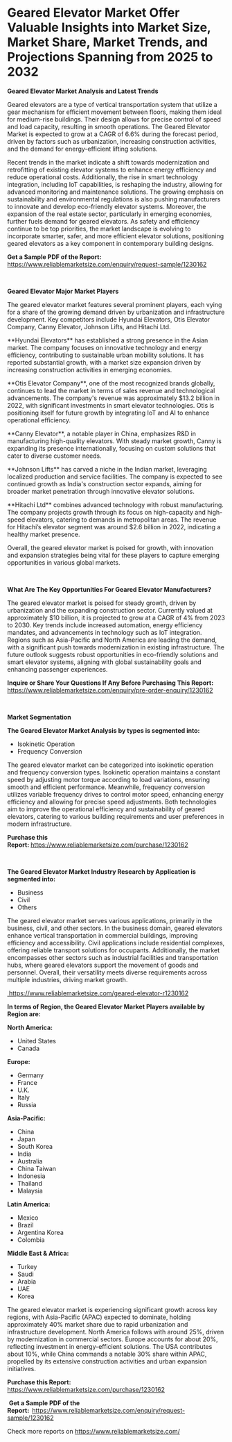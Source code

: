 <p><h1>Geared Elevator Market Offer Valuable Insights into Market Size, Market Share, Market Trends, and Projections Spanning from 2025 to 2032</h1></p><p><strong>Geared Elevator Market Analysis and Latest Trends</strong></p>
<p><p>Geared elevators are a type of vertical transportation system that utilize a gear mechanism for efficient movement between floors, making them ideal for medium-rise buildings. Their design allows for precise control of speed and load capacity, resulting in smooth operations. The Geared Elevator Market is expected to grow at a CAGR of 6.6% during the forecast period, driven by factors such as urbanization, increasing construction activities, and the demand for energy-efficient lifting solutions.</p><p>Recent trends in the market indicate a shift towards modernization and retrofitting of existing elevator systems to enhance energy efficiency and reduce operational costs. Additionally, the rise in smart technology integration, including IoT capabilities, is reshaping the industry, allowing for advanced monitoring and maintenance solutions. The growing emphasis on sustainability and environmental regulations is also pushing manufacturers to innovate and develop eco-friendly elevator systems. Moreover, the expansion of the real estate sector, particularly in emerging economies, further fuels demand for geared elevators. As safety and efficiency continue to be top priorities, the market landscape is evolving to incorporate smarter, safer, and more efficient elevator solutions, positioning geared elevators as a key component in contemporary building designs.</p></p>
<p><strong>Get a Sample PDF of the Report:&nbsp;</strong> <a href="https://www.reliablemarketsize.com/enquiry/request-sample/1230162?utm_campaign=2296&utm_medium=2&utm_source=Github&utm_content=ia&utm_term=18022025&utm_id=geared-elevator">https://www.reliablemarketsize.com/enquiry/request-sample/1230162</a></p>
<p>&nbsp;</p>
<p><strong>Geared Elevator Major Market Players</strong></p>
<p><p>The geared elevator market features several prominent players, each vying for a share of the growing demand driven by urbanization and infrastructure development. Key competitors include Hyundai Elevators, Otis Elevator Company, Canny Elevator, Johnson Lifts, and Hitachi Ltd.</p><p>**Hyundai Elevators** has established a strong presence in the Asian market. The company focuses on innovative technology and energy efficiency, contributing to sustainable urban mobility solutions. It has reported substantial growth, with a market size expansion driven by increasing construction activities in emerging economies.</p><p>**Otis Elevator Company**, one of the most recognized brands globally, continues to lead the market in terms of sales revenue and technological advancements. The company's revenue was approximately $13.2 billion in 2022, with significant investments in smart elevator technologies. Otis is positioning itself for future growth by integrating IoT and AI to enhance operational efficiency.</p><p>**Canny Elevator**, a notable player in China, emphasizes R&D in manufacturing high-quality elevators. With steady market growth, Canny is expanding its presence internationally, focusing on custom solutions that cater to diverse customer needs.</p><p>**Johnson Lifts** has carved a niche in the Indian market, leveraging localized production and service facilities. The company is expected to see continued growth as India's construction sector expands, aiming for broader market penetration through innovative elevator solutions.</p><p>**Hitachi Ltd** combines advanced technology with robust manufacturing. The company projects growth through its focus on high-capacity and high-speed elevators, catering to demands in metropolitan areas. The revenue for Hitachi’s elevator segment was around $2.6 billion in 2022, indicating a healthy market presence.</p><p>Overall, the geared elevator market is poised for growth, with innovation and expansion strategies being vital for these players to capture emerging opportunities in various global markets.</p></p>
<p>&nbsp;</p>
<p><strong>What Are The Key Opportunities For Geared Elevator Manufacturers?</strong></p>
<p><p>The geared elevator market is poised for steady growth, driven by urbanization and the expanding construction sector. Currently valued at approximately $10 billion, it is projected to grow at a CAGR of 4% from 2023 to 2030. Key trends include increased automation, energy efficiency mandates, and advancements in technology such as IoT integration. Regions such as Asia-Pacific and North America are leading the demand, with a significant push towards modernization in existing infrastructure. The future outlook suggests robust opportunities in eco-friendly solutions and smart elevator systems, aligning with global sustainability goals and enhancing passenger experiences.</p></p>
<p><strong>Inquire or Share Your Questions If Any Before Purchasing This Report:</strong> <a href="https://www.reliablemarketsize.com/enquiry/pre-order-enquiry/1230162?utm_campaign=2296&utm_medium=2&utm_source=Github&utm_content=ia&utm_term=18022025&utm_id=geared-elevator">https://www.reliablemarketsize.com/enquiry/pre-order-enquiry/1230162</a></p>
<p>&nbsp;</p>
<p><strong>Market Segmentation</strong></p>
<p><strong>The Geared Elevator Market Analysis by types is segmented into:</strong></p>
<p><ul><li>Isokinetic Operation</li><li>Frequency Conversion</li></ul></p>
<p><p>The geared elevator market can be categorized into isokinetic operation and frequency conversion types. Isokinetic operation maintains a constant speed by adjusting motor torque according to load variations, ensuring smooth and efficient performance. Meanwhile, frequency conversion utilizes variable frequency drives to control motor speed, enhancing energy efficiency and allowing for precise speed adjustments. Both technologies aim to improve the operational efficiency and sustainability of geared elevators, catering to various building requirements and user preferences in modern infrastructure.</p></p>
<p><strong>Purchase this Report:&nbsp;</strong><a href="https://www.reliablemarketsize.com/purchase/1230162?utm_campaign=2296&utm_medium=2&utm_source=Github&utm_content=ia&utm_term=18022025&utm_id=geared-elevator">https://www.reliablemarketsize.com/purchase/1230162</a></p>
<p>&nbsp;</p>
<p><strong>The Geared Elevator Market Industry Research by Application is segmented into:</strong></p>
<p><ul><li>Business</li><li>Civil</li><li>Others</li></ul></p>
<p><p>The geared elevator market serves various applications, primarily in the business, civil, and other sectors. In the business domain, geared elevators enhance vertical transportation in commercial buildings, improving efficiency and accessibility. Civil applications include residential complexes, offering reliable transport solutions for occupants. Additionally, the market encompasses other sectors such as industrial facilities and transportation hubs, where geared elevators support the movement of goods and personnel. Overall, their versatility meets diverse requirements across multiple industries, driving market growth.</p></p>
<p><a href="https://www.reliablemarketsize.com/geared-elevator-r1230162?utm_campaign=2296&utm_medium=2&utm_source=Github&utm_content=ia&utm_term=18022025&utm_id=geared-elevator">&nbsp;https://www.reliablemarketsize.com/geared-elevator-r1230162</a></p>
<p><strong>In terms of Region, the Geared Elevator Market Players available by Region are:</strong></p>
<p>
    <p> <strong> North America: </strong>
        <ul>
            <li>United States</li>
            <li>Canada</li>
        </ul>
        </p> 
    <p> <strong> Europe: </strong>
        <ul>
            <li>Germany</li>
            <li>France</li>
            <li>U.K.</li>
            <li>Italy</li>
            <li>Russia</li>
        </ul>
        </p> 
    <p> <strong> Asia-Pacific: </strong>
        <ul>
            <li>China</li>
            <li>Japan</li>
            <li>South Korea</li>
            <li>India</li>
            <li>Australia</li>
            <li>China Taiwan</li>
            <li>Indonesia</li>
            <li>Thailand</li>
            <li>Malaysia</li>
        </ul>
        </p> 
    <p> <strong> Latin America: </strong>
        <ul>
            <li>Mexico</li>
            <li>Brazil</li>
            <li>Argentina Korea</li>
            <li>Colombia</li>
        </ul>
        </p> 
    <p> <strong> Middle East & Africa: </strong>
        <ul>
            <li>Turkey</li>
            <li>Saudi</li>
            <li>Arabia</li>
            <li>UAE</li>
            <li>Korea</li>
        </ul>
    </p>
    </p>
<p><p>The geared elevator market is experiencing significant growth across key regions, with Asia-Pacific (APAC) expected to dominate, holding approximately 40% market share due to rapid urbanization and infrastructure development. North America follows with around 25%, driven by modernization in commercial sectors. Europe accounts for about 20%, reflecting investment in energy-efficient solutions. The USA contributes about 10%, while China commands a notable 30% share within APAC, propelled by its extensive construction activities and urban expansion initiatives.</p></p>
<p><strong>Purchase this Report: </strong><a href="https://www.reliablemarketsize.com/purchase/1230162?utm_campaign=2296&utm_medium=2&utm_source=Github&utm_content=ia&utm_term=18022025&utm_id=geared-elevator">https://www.reliablemarketsize.com/purchase/1230162</a></p>
<p>&nbsp;<strong>Get a Sample PDF of the Report:&nbsp;&nbsp;</strong><a href="https://www.reliablemarketsize.com/enquiry/request-sample/1230162?utm_campaign=2296&utm_medium=2&utm_source=Github&utm_content=ia&utm_term=18022025&utm_id=geared-elevator">https://www.reliablemarketsize.com/enquiry/request-sample/1230162</a></p>
<p><strong></strong></p>
<p>Check more reports on <a href="https://www.reliablemarketsize.com/?utm_campaign=2296&utm_medium=2&utm_source=Github&utm_content=ia&utm_term=18022025&utm_id=geared-elevator">https://www.reliablemarketsize.com/</a></p>